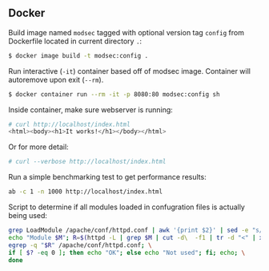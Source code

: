 ## Docker 

Build image named `modsec` tagged with optional version tag `config` from Dockerfile located in current directory `.`:
```bash
$ docker image build -t modsec:config .
```

Run interactive (`-it`) container based off of modsec image. Container will autoremove upon exit (`--rm`).
```bash
$ docker container run --rm -it -p 8080:80 modsec:config sh
```

Inside container, make sure webserver is running:
```bash
# curl http://localhost/index.html
<html><body><h1>It works!</h1></body></html>
```

Or for more detail:
```bash
# curl --verbose http://localhost/index.html
```

Run a simple benchmarking test to get performance results:
```bash
ab -c 1 -n 1000 http://localhost/index.html
```

Script to determine if all modules loaded in confugration files is actually being used:
```bash
grep LoadModule /apache/conf/httpd.conf | awk '{print $2}' | sed -e "s/_module//" | while read M; do \
echo "Module $M"; R=$(httpd -L | grep $M | cut -d\  -f1 | tr -d "<" | xargs | tr " " "|"); \
egrep -q "$R" /apache/conf/httpd.conf; \
if [ $? -eq 0 ]; then echo "OK"; else echo "Not used"; fi; echo; \
done
```
